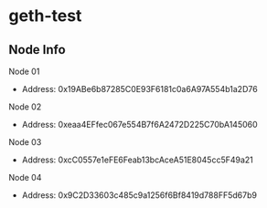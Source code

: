 # geth-test

## Node Info
Node 01
- Address: 0x19ABe6b87285C0E93F6181c0a6A97A554b1a2D76

Node 02
- Address: 0xeaa4EFfec067e554B7f6A2472D225C70bA145060

Node 03
- Address: 0xcC0557e1eFE6Feab13bcAceA51E8045cc5F49a21

Node 04
- Address: 0x9C2D33603c485c9a1256f6Bf8419d788FF5d67b9
